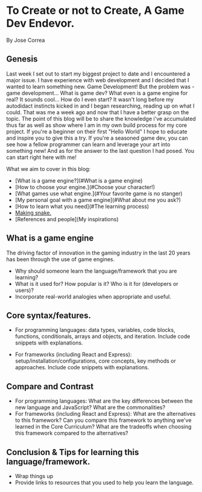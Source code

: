 # To Create or not to Create, A Game Dev Endevor. 

By Jose Correa


## Genesis
Last week I set out to start my biggest project to date and I encountered a major issue. I have experience with web development and I decided that I wanted to learn something new. Game Development! But the problem was - game development... What is game dev? What even is a game engine for real? It sounds cool... How do I even start? It wasn't long before my autodidact instincts kicked in and I began researching, reading up on what I could. That was me a week ago and now that I have a better grasp on the topic. The point of this blog will be to share the knowledge i've accumulated thus far as well as show where I am in my own build process for my core project. If you're a beginner on their first "Hello World" I hope to educate and inspire you to give this a try. If you're a seasoned game dev, you can see how a fellow programmer can learn and leverage your art into something new! And as for the answer to the last question I had posed. You can start right here with me!  

What we aim to cover in this blog:
* [What is a game engine?](#What is a game engine)
* [How to choose your engine.](#Choose your character!)
* [What games use what engine.](#Your favorite game is no stanger)
* [My personal goal with a game engine](#What about me you ask?)
* [How to learn what you need](#The learning process)
* [Making snake.](example)
* [References and people](My inspirations)


## What is a game engine
The driving factor of innovation in the gaming industry in the last 20 years has been through the use of game engines. 
* Why should someone learn the language/framework that you are learning?
* What is it used for? How popular is it? Who is it for (developers or users)?
* Incorporate real-world analogies when appropriate and useful.

## Core syntax/features. 

* For programming languages: data types, variables, code blocks, functions, conditionals, arrays and objects, and iteration. Include code snippets with explanations.

* For frameworks (including React and Express): setup/installation/configurations, core concepts, key methods or approaches. Include code snippets with explanations.

## Compare and Contrast

* For programming languages: What are the key differences between the new language and JavaScript? What are the commonalities?
* For frameworks (including React and Express): What are the alternatives to this framework? Can you compare this framework to anything we've learned in the Core Curriculum? What are the tradeoffs when choosing this framework compared to the alternatives?

## Conclusion & Tips for learning this language/framework.

* Wrap things up
* Provide links to resources that you used to help you learn the language.
